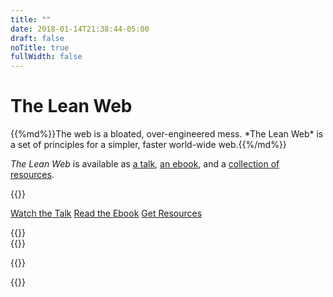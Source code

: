 ```yaml
---
title: ""
date: 2018-01-14T21:38:44-05:00
draft: false
noTitle: true
fullWidth: false
---
```


<h1 class="text-xlarge margin-bottom-small">The Lean Web</h1>

<p class="text-large">{{%md%}}The web is a bloated, over-engineered mess. *The Lean Web* is a set of principles for a simpler, faster world-wide web.{{%/md%}}</p>

*The Lean Web* is available as [a talk](/talk), [an ebook](/ebook), and a [collection of resources](/resources).

{{<cta for="leanweb-home">}}

<a class="btn" href="/talk">Watch the Talk</a> <a class="btn" href="/ebook">Read the Ebook</a> <a class="btn" href="/resources">Get Resources</a>

<div class="padding-top-large padding-bottom">
	{{<testimonial for="treyPiepmeier" photo="true">}}
</div>

<div class="padding-bottom">
	{{<testimonial for="markHowellsMead" photo="true">}}
</div>

{{<mailchimp intro="true">}}

{{<about-me>}}